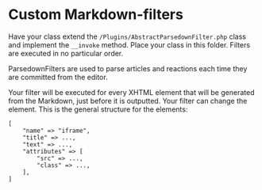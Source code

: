 # Custom Markdown-filters

Have your class extend the ```/Plugins/AbstractParsedownFilter.php``` class and implement the ```__invoke``` method.
Place your class in this folder. Filters are executed in no particular order.  

ParsedownFilters are used to parse articles and reactions each time they are committed from the editor.

Your filter will be executed for every XHTML element that will be generated from the 
Markdown, just before it is outputted. Your filter can change the element. This is the general structure for the elements:

    [
        "name" => "iframe",
        "title" => ...,
        "text" => ...,
        "attributes" => [
            "src" => ...,
            "class" => ...,
        ],
    ]

